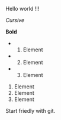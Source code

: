 Hello world !!!

*Cursive*

**Bold**

* 1. Element
* 2. Element
* 3. Element

1. Element
2. Element
3. Element

Start friedly with git.